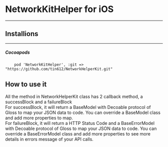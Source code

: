 # NetworkKitHelper for iOS
-------
## Installions
-------
##### Cocoapods    
```
    pod 'NetworkKitHelper', :git => "https://github.com/tin612/NetworkHelperKit.git"
```
## How to use it
All the method in NetworkHelperKit class has 2 callback method, a successBlock and a failureBlock  
For successBlock, it will return a BaseModel with Decoable protocol of Gloss to map your JSON data to code. You can override a BaseModel class and add more properties to map.  
For failureBlock, it will return a HTTP Status Code and a BaseErrorModel with Decoable protocol of Gloss to map your JSON data to code. You can override a BaseErrorModel class and add more properties to see more details in errors message of your API calls.
